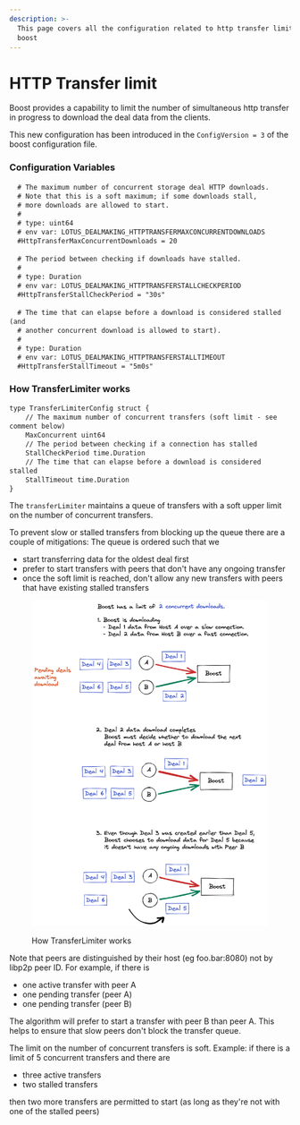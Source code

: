 ```yaml
---
description: >-
  This page covers all the configuration related to http transfer limiter in
  boost
---
```


# HTTP Transfer limit

Boost provides a capability to limit the number of simultaneous http transfer in progress to download the deal data from the clients.

This new configuration has been introduced in the `ConfigVersion = 3` of the boost configuration file.

### Configuration Variables

```
  # The maximum number of concurrent storage deal HTTP downloads.
  # Note that this is a soft maximum; if some downloads stall,
  # more downloads are allowed to start.
  #
  # type: uint64
  # env var: LOTUS_DEALMAKING_HTTPTRANSFERMAXCONCURRENTDOWNLOADS
  #HttpTransferMaxConcurrentDownloads = 20

  # The period between checking if downloads have stalled.
  #
  # type: Duration
  # env var: LOTUS_DEALMAKING_HTTPTRANSFERSTALLCHECKPERIOD
  #HttpTransferStallCheckPeriod = "30s"

  # The time that can elapse before a download is considered stalled (and
  # another concurrent download is allowed to start).
  #
  # type: Duration
  # env var: LOTUS_DEALMAKING_HTTPTRANSFERSTALLTIMEOUT
  #HttpTransferStallTimeout = "5m0s"
```

### How TransferLimiter works

```
type TransferLimiterConfig struct {
	// The maximum number of concurrent transfers (soft limit - see comment below)
	MaxConcurrent uint64
	// The period between checking if a connection has stalled
	StallCheckPeriod time.Duration
	// The time that can elapse before a download is considered stalled
	StallTimeout time.Duration
}
```

The `transferLimiter` maintains a queue of transfers with a soft upper limit on the number of concurrent transfers.

To prevent slow or stalled transfers from blocking up the queue there are a couple of mitigations: The queue is ordered such that we

* start transferring data for the oldest deal first
* prefer to start transfers with peers that don't have any ongoing transfer
* once the soft limit is reached, don't allow any new transfers with peers that have existing stalled transfers

<figure><img src="../.gitbook/assets/image.png" alt=""><figcaption><p>How TransferLimiter works</p></figcaption></figure>

Note that peers are distinguished by their host (eg foo.bar:8080) not by libp2p peer ID. For example, if there is

* one active transfer with peer A
* one pending transfer (peer A)
* one pending transfer (peer B)

The algorithm will prefer to start a transfer with peer B than peer A. This helps to ensure that slow peers don't block the transfer queue.

The limit on the number of concurrent transfers is soft. Example: if there is a limit of 5 concurrent transfers and there are

* three active transfers
* two stalled transfers

then two more transfers are permitted to start (as long as they're not with one of the stalled peers)

